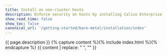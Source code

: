 ```yaml
---
title: Install on non-cluster hosts
description: Enforce security on hosts by installing Calico Enterprise.
show_read_time: false
show_toc: false
canonical_url: '/getting-started/bare-metal/installation/index'
---
```

{{ page.description }}
{% capture content %}{% include index.html %}{% endcapture %}
{{ content | replace: "    ", "" }}
